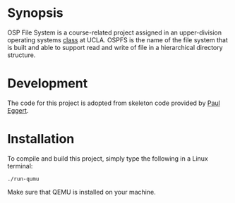 # Synopsis

OSP File System is a course-related project assigned in an upper-division operating systems <a href="https://sa.ucla.edu/ro/Public/SOC/Results/ClassDetail?term_cd=15W&subj_area_cd=COM%20SCI&crs_catlg_no=0111%20%20%20%20&class_id=187336200&class_no=%20001%20%20" target="_blank" title="COM SCI 111">class</a> at UCLA. OSPFS is the name of the file system that is built and able to support read and write of file in a hierarchical directory structure.

# Development

The code for this project is adopted from skeleton code provided by <a href="https://github.com/eggert" target="_blank">Paul Eggert</a>.

# Installation

To compile and build this project, simply type the following in a Linux terminal:

    ./run-qumu

Make sure that QEMU is installed on your machine. 

